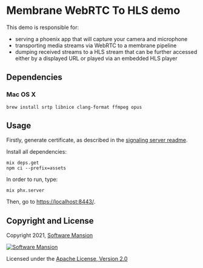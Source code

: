 # Membrane WebRTC To HLS demo

This demo is responsible for:
* serving a phoenix app that will capture your camera and microphone
* transporting media streams via WebRTC to a membrane pipeline
* dumping received streams to a HLS stream that can be further accessed either by a displayed URL or played via an embedded HLS player

## Dependencies

### Mac OS X

```
brew install srtp libnice clang-format ffmpeg opus
```

## Usage

Firstly, generate certificate, as described in the [signaling server readme](https://github.com/membraneframework/membrane_demo/tree/master/webrtc/simple#https). 

Install all dependencies:
```
mix deps.get
npm ci --prefix=assets
```

In order to run, type:
```
mix phx.server
```

Then, go to <https://localhost:8443/>.

## Copyright and License

Copyright 2021, [Software Mansion](https://swmansion.com/?utm_source=git&utm_medium=readme&utm_campaign=membrane)

[![Software Mansion](https://logo.swmansion.com/logo?color=white&variant=desktop&width=200&tag=membrane-github)](https://swmansion.com/?utm_source=git&utm_medium=readme&utm_campaign=membrane)

Licensed under the [Apache License, Version 2.0](LICENSE)
